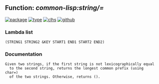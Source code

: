 ## Function: ***common-lisp:string/=***
[![package](https://img.shields.io/badge/Package-COMMON--LISP-5f9ea0.svg?style=social&colorA=999999)](../) [![type](https://img.shields.io/badge/Type-Function-5f9ea0.svg?style=social&colorA=999999)](../#function) [![clhs](https://img.shields.io/badge/CLHS-STRING/=-5f9ea0.svg?style=social&colorA=999999)](http://www.lispworks.com/documentation/HyperSpec/Body/f_stgeq_.htm) [![github](https://img.shields.io/badge/GitHub-View_the_source-5f9ea0.svg?style=social&colorA=999999&logo=github)](https://github.com/sbcl/sbcl/blob/master/src/code/string.lisp/) 
### Lambda list
```
(STRING1 STRING2 &KEY START1 END1 START2 END2)
```
### Documentation
```
Given two strings, if the first string is not lexicographically equal
  to the second string, returns the longest common prefix (using char=)
  of the two strings. Otherwise, returns ().
```
